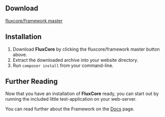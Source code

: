 <div class="huge download"></div>

Download
-

<a class="button" href="https://github.com/fluxcore/framework/archive/master.zip">
	fluxcore/framework master
</a>

Installation
-

 1. Download **FluxCore** by clicking the
    <span class="button">fluxcore/framework master</span> button above.
 2. Extract the downloaded archive into your website directory.
 3. Run `composer install` from your command-line.

Further Reading
-

Now that you have an installation of **FluxCore** ready, you can start out by
running the included little test-application on your web-server.

You can read further about the Framework on the <a href="#/docs" class="button">Docs</a> page.